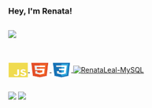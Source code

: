 ### Hey, I'm Renata!

##

<div>
 <a href="https://github.com/RenatadsLeal">
<!--  <img height="180em" src="https://github-readme-stats.vercel.app/api?username=hakacarol&show_icons=true&theme=onedark&include_all_commits=true&count_private=true&hide_rank=true&hide_border=true"/> -->
 <img height="180em" src="https://github-readme-stats.vercel.app/api/top-langs/?username=RenatadsLeal&layout=compact&langs_count=7&theme=tokyonight&hide_border=true"/>
</div>
 
 ##

<div style="display: inline_block"><br>
 <img align="center" alt="RenataLeal-Js" height="30" width="40" src="https://raw.githubusercontent.com/devicons/devicon/master/icons/javascript/javascript-plain.svg">
 <img align="center" alt="RenataLeal-HTML" height="30" width="40" src="https://raw.githubusercontent.com/devicons/devicon/master/icons/html5/html5-original.svg">
 <img align="center" alt="RenataLeal-CSS" height="30" width="40" src="https://raw.githubusercontent.com/devicons/devicon/master/icons/css3/css3-original.svg">
 <img align="center" alt="RenataLeal-MySQL" height="30" width="40" src="https://cdn.jsdelivr.net/gh/devicons/devicon/icons/mysql/mysql-original.svg">
</div>

  ##
  
<div>
 <a href="https://www.linkedin.com/in/hakacarolina/" target="_blank"><img src="https://img.shields.io/badge/LinkedIn-0077B5?style=for-the-badge&logo=linkedin&logoColor=white" target="_blank"></a> 
 <a href = "mailto:https://www.linkedin.com/in/renata-dsleal/"><img src="https://img.shields.io/badge/Gmail-D14836?style=for-the-badge&logo=gmail&logoColor=white"></a>

</div>
